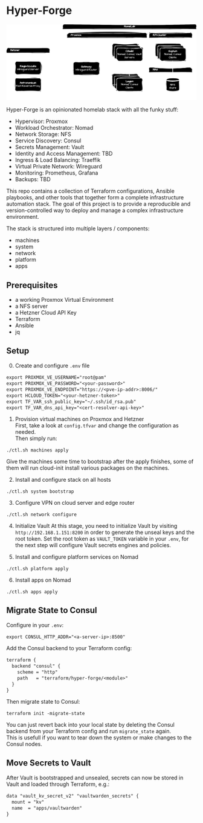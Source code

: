 # Hyper-Forge

![overview](./docs/assets/Hyper-Forge.drawio.svg)

Hyper-Forge is an opinionated homelab stack with all the funky stuff:

- Hypervisor: Proxmox
- Workload Orchestrator: Nomad
- Network Storage: NFS
- Service Discovery: Consul
- Secrets Management: Vault
- Identity and Access Management: TBD
- Ingress & Load Balancing: Traeffik
- Virtual Private Network: Wireguard
- Monitoring: Prometheus, Grafana
- Backups: TBD

This repo contains a collection of Terraform configurations, Ansible playbooks, and other tools that together form a complete infrastructure automation stack. The goal of this project is to provide a reproducible and version-controlled way to deploy and manage a complex infrastructure environment.

The stack is structured into multiple layers / components:

- machines
- system
- network
- platform
- apps

## Prerequisites

- a working Proxmox Virtual Environment
- a NFS server
- a Hetzner Cloud API Key
- Terraform
- Ansible
- jq

## Setup

0) Create and configure `.env` file
```
export PROXMOX_VE_USERNAME="root@pam"
export PROXMOX_VE_PASSWORD="<your-password>"
export PROXMOX_VE_ENDPOINT="https://<pve-ip-addr>:8006/"
export HCLOUD_TOKEN="<your-hetzner-token>"
export TF_VAR_ssh_public_key="~/.ssh/id_rsa.pub"
export TF_VAR_dns_api_key="<cert-resolver-api-key>"
```

1) Provision virtual machines on Proxmox and Hetzner  
First, take a look at `config.tfvar` and change the configuration as needed.  
Then simply run:
```shell
./ctl.sh machines apply
```
Give the machines some time to bootstrap after the apply finishes, some of them 
will run cloud-init install various packages on the machines.  

2) Install and configure stack on all hosts
```shell
./ctl.sh system bootstrap
```

3) Configure VPN on cloud server and edge router
```shell
./ctl.sh network configure
```

4) Initialize Vault
At this stage, you need to initialize Vault by visiting `http://192.168.1.151:8200` in order to generate the unseal keys and the root token.
Set the root token as `VAULT_TOKEN` variable in your `.env`, for the next step will configure Vault secrets engines and policies.

5) Install and configure platform services on Nomad
```shell
./ctl.sh platform apply
```

6) Install apps on Nomad
```shell
./ctl.sh apps apply
```

## Migrate State to Consul

Configure in your `.env`:
```shell
export CONSUL_HTTP_ADDR="<a-server-ip>:8500"
```

Add the Consul backend to your Terraform config:
```hcl
terraform {
  backend "consul" {
    scheme = "http"
    path   = "terraform/hyper-forge/<module>"
  }
}
```

Then migrate state to Consul:

```shell
terraform init -migrate-state
```

You can just revert back into your local state by deleting the Consul backend from your Terraform config and run `migrate_state` again.  
This is usefull if you want to tear down the system or make changes to the Consul nodes.

## Move Secrets to Vault

After Vault is bootstrapped and unsealed, secrets can now be stored in Vault and loaded through Terraform, e.g.:
```hcl
data "vault_kv_secret_v2" "vaultwarden_secrets" {
  mount = "kv"
  name  = "apps/vaultwarden"
}
```